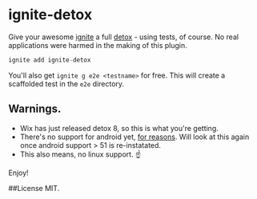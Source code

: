 # ignite-detox

Give your awesome [ignite](https://github.com/infinitered/ignite) a full [detox](https://github.com/wix/detox) - using tests, of course. No real applications were harmed in the making of this plugin.

```js
ignite add ignite-detox
```

You'll also get `ignite g e2e <testname>` for free. This will create a scaffolded test in the `e2e` directory.

## Warnings.
- Wix has just released detox 8, so this is what you're getting.
- There's no support for android yet, [for reasons](https://github.com/wix/detox/issues/608#issuecomment-400127354). Will look at this again once android support > 51 is re-instatated.
- This also means, no linux support. :point_up:

Enjoy!

##License
MIT.